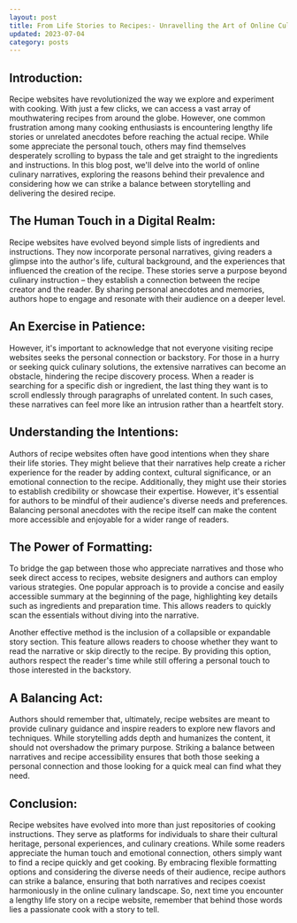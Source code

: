 ```yaml
---
layout: post
title: From Life Stories to Recipes:- Unravelling the Art of Online Cullinary Narratives
updated: 2023-07-04
category: posts
---
```


## Introduction:

Recipe websites have revolutionized the way we explore and experiment with cooking. With just a few clicks, we can access a vast array of mouthwatering recipes from around the globe. However, one common frustration among many cooking enthusiasts is encountering lengthy life stories or unrelated anecdotes before reaching the actual recipe. While some appreciate the personal touch, others may find themselves desperately scrolling to bypass the tale and get straight to the ingredients and instructions. In this blog post, we'll delve into the world of online culinary narratives, exploring the reasons behind their prevalence and considering how we can strike a balance between storytelling and delivering the desired recipe.

## The Human Touch in a Digital Realm:

Recipe websites have evolved beyond simple lists of ingredients and instructions. They now incorporate personal narratives, giving readers a glimpse into the author's life, cultural background, and the experiences that influenced the creation of the recipe. These stories serve a purpose beyond culinary instruction – they establish a connection between the recipe creator and the reader. By sharing personal anecdotes and memories, authors hope to engage and resonate with their audience on a deeper level.

## An Exercise in Patience:

However, it's important to acknowledge that not everyone visiting recipe websites seeks the personal connection or backstory. For those in a hurry or seeking quick culinary solutions, the extensive narratives can become an obstacle, hindering the recipe discovery process. When a reader is searching for a specific dish or ingredient, the last thing they want is to scroll endlessly through paragraphs of unrelated content. In such cases, these narratives can feel more like an intrusion rather than a heartfelt story.

## Understanding the Intentions:

Authors of recipe websites often have good intentions when they share their life stories. They might believe that their narratives help create a richer experience for the reader by adding context, cultural significance, or an emotional connection to the recipe. Additionally, they might use their stories to establish credibility or showcase their expertise. However, it's essential for authors to be mindful of their audience's diverse needs and preferences. Balancing personal anecdotes with the recipe itself can make the content more accessible and enjoyable for a wider range of readers.

## The Power of Formatting:

To bridge the gap between those who appreciate narratives and those who seek direct access to recipes, website designers and authors can employ various strategies. One popular approach is to provide a concise and easily accessible summary at the beginning of the page, highlighting key details such as ingredients and preparation time. This allows readers to quickly scan the essentials without diving into the narrative.

Another effective method is the inclusion of a collapsible or expandable story section. This feature allows readers to choose whether they want to read the narrative or skip directly to the recipe. By providing this option, authors respect the reader's time while still offering a personal touch to those interested in the backstory.

## A Balancing Act:

Authors should remember that, ultimately, recipe websites are meant to provide culinary guidance and inspire readers to explore new flavors and techniques. While storytelling adds depth and humanizes the content, it should not overshadow the primary purpose. Striking a balance between narratives and recipe accessibility ensures that both those seeking a personal connection and those looking for a quick meal can find what they need.

## Conclusion:

Recipe websites have evolved into more than just repositories of cooking instructions. They serve as platforms for individuals to share their cultural heritage, personal experiences, and culinary creations. While some readers appreciate the human touch and emotional connection, others simply want to find a recipe quickly and get cooking. By embracing flexible formatting options and considering the diverse needs of their audience, recipe authors can strike a balance, ensuring that both narratives and recipes coexist harmoniously in the online culinary landscape. So, next time you encounter a lengthy life story on a recipe website, remember that behind those words lies a passionate cook with a story to tell.

